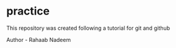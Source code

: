 # practice
<p>This repository was created following a tutorial for git and github</p>
<p>Author - Rahaab Nadeem</p>

